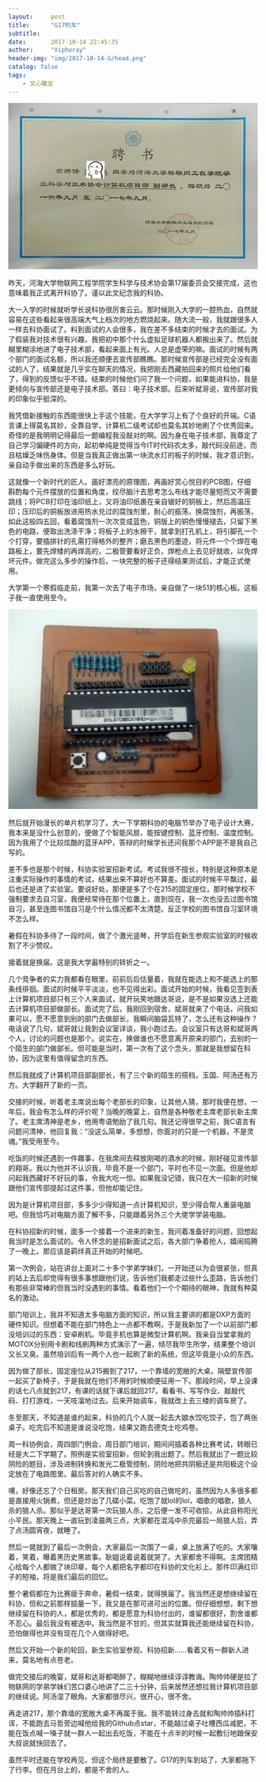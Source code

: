 ```yaml
---
layout:     post
title:      "G17列车"
subtitle:   
date:       2017-10-14 22:45:35
author:     "Xiphoray"
header-img: "img/2017-10-14-G/head.png"
catalog: false
tags:     
    - 文心雕龙
---
```




![img](/img/2017-10-14-G/1.jpg)

昨天，河海大学物联网工程学院学生科学与技术协会第17届委员会交接完成，这也意味着我正式离开科协了。谨以此文纪念我的科协。

大一入学的时候就听学长说科协很厉害云云。那时候刚入大学的一腔热血，自然就容易在这些看起来很高端大气上档次的地方燃烧起来。随大流一般，我就跟很多人一样去科协面试了。料到面试的人会很多，我在差不多结束的时候才去的面试。为了假装我对技术很有兴趣，我把初中那个什么虚拟足球机器人都搬出来了。然后就糊里糊涂地进了电子技术部，看起来面上有光。人总是虚荣的嘛。面试的时候有两个部门的面试名额，所以我还顺便去宣传部瞧瞧。那时候宣传部是已经完全没有面试的人了，结果就是几乎实在聊天的情况，我把刚去西藏拍回来的照片给他们看了，得到的反馈似乎不错。结束的时候他们问了我一个问题，如果能进科协，我是更倾向与宣传部还是电子技术部。答曰：电子技术部。后来听斌哥说，宣传部对我的印象似乎挺深的。

我凭借新接触的东西能很快上手这个技能，在大学学习上有了个良好的开端。C语言课上得莫名其妙，全靠自学，计算机二级考试却也莫名其妙地刷了个优秀回来。奇怪的是我明明记得最后一题编程我没敲对的啊。因为身在电子技术部，我尊定了自己学习偏硬件的方向，起初单纯是觉得当今IT时代码农太多，敲代码没前途，而且枯燥乏味伤身体。但是当我真正做出第一块流水灯的板子的时候，我才意识到，亲自动手做出来的东西是多么好玩。

这就像一个新时代的匠人。画好漂亮的原理图，再画好赏心悦目的PCB图，仔细斟酌每个元件摆放的位置和角度，绞尽脑汁去思考怎么布线才能尽量短而又不需要跳线；将PCB打印在油印纸上，又将油印纸裹在亲自锯好的铜板上，然后高温压印；压印后的铜板放进用热水兑过的腐蚀剂里，耐心的振荡，换腐蚀剂，再振荡，如此这般四五回，看着腐蚀剂一次次变成蓝色，铜版上的铜色慢慢褪去，只留下黑色的电路，便取出洗涤干净；将板子上的水擦干，就拿到打孔机上，将引脚孔一个个打穿，要插排针的孔需打得格外的整齐；磨去黑色的墨迹，将元件一个个焊在电路板上，要先焊矮的再焊高的，二极管要看好正负，焊枪点上去见好就收，以免焊坏元件。做完这么多步的操作后，一块完整的板子还得结果测试后，才能正式使用。

大学第一个寒假临走前，我第一次去了电子市场，亲自做了一块51的核心板。这板子我一直使用至今。

![img](/img/2017-10-14-G/2.jpg)

然后就开始漫长的单片机学习了。大一下学期科协的电脑节举办了电子设计大赛，我本来是没什么创意的，便做了个智能风扇，能按键控制、蓝牙控制、温度控制。因为我用了个比较炫酷的蓝牙APP，答辩的时候学长还问我那个APP是不是我自己写的。

差不多也是那个时候，科协实验室招新考试。考试我很不擅长，特别是这种原本是注重实际操作的事情的考试，结果出来不算好也不算差。面试的时候平平飘过，最后也还是进了实验室。要说好处，那便是多了个在215的固定座位，那时候学校不强制要求去自习室，我便经常待在那个位置上，直到现在，我一次也没去过图书馆自习，甚至连图书馆自习是个什么情况都不太清楚。反正学校的图书馆自习室环境不怎么样。

暑假在科协多待了一段时间，做了个激光竖琴，开学后在新生参观实验室的时候收割了不少赞叹。

接着就是换届。这是我大学最特别的转折之一。

几个竞争者的实力我都看在眼里，前前后后估量着，我就在能选上和不能选上的那条线徘徊。面试的时候平平淡淡，也不见得出彩。面试开始的时候，我看见签到表上计算机项目部只有三个人来面试，就开玩笑地跟达哥说，是不是如果没选上还能去计算机项目部做部长。面试完了后，我刚回到宿舍，斌哥就来了个电话，问我如果可以，愿不愿意到别的部门去做部长，我瞬间脑袋瓦特了，怎么还有这种操作？电话说了几句，斌哥就让我到会议室详谈，我小跑过去。会议室只有达哥和斌哥两个人，讨论的问题也是那个。说实在，换做谁也不愿意离开原来的部门，去别的一个陌生的部门做部长。但可能是当时，第一次有了这个念头，那就是我想留在科协，因为这里有值得留念的东西。

然后我就成了计算机项目部副部长，有了三个新的陌生的搭档，玉国、阿汤还有万方。大学翻开了新的一页。

交接的时候，听着老主席说出每个老部长的印象，让其他人猜，那时我便在想，一年后，我会有怎么样的评价呢？当晚的晚宴上，自然是各种敬老主席老部长新主席了。老主席清神是老乡，他用粤语勉励了我几句。我还记得很早之前，我C语言有问题问清神，他回复我：“没这么简单，多想想，你面对的只是一个机器，不是灵魂。”我受用至今。

吃饭的时候还遇到一件趣事，在我席间去释放刚喝的酒水的时候，刚好碰见宣传部的翔哥。我以为他并不认识我，毕竟不是一个部门，平时也不见一次面。但是他却问起我西藏好不好玩的事，令我大吃一惊。如果我没记错，我只在大一招新的时候跟他们宣传部提起过这件事，但他却能记住。

因为是计算机项目部，多多少少得知道一点计算机知识，至少得会帮人重装电脑吧。但我恰巧对电脑方面了解不多，只能跟着另外三个大佬学学装电脑。

在科协招新的时候，面多一个接着一个进来的新生，我问着准备好的问题，回想起我当时是怎么面试的。令人怀念的是招新面试之后，各大部门争着抢人，嬉闹捣腾了一晚上。那应该是羁绊真正开始的时候吧。

第一次例会，站在讲台上面对二十多个学弟学妹们，一开始还以为会很紧张，但真的站上去后却觉得有很多事想跟他们说，告诉他们我都走过些什么歪路，告诉他们有那些非常棒的但我当时没遇到的事情。看着他们一个个期待的眼神，我就有种莫名的激动。

部门培训上，我并不知道太多电脑方面的知识，所以我主要讲的都是DXP方面的硬件知识。但想着不能在部门特色上一点都不教啊，于是我新加了一个以前部门都没培训过的东西：安卓刷机。毕竟手机也算是微型计算机啊。我亲自当堂拿我的MOTOX分别用卡刷和线刷两种方式演示了一遍，倾尽我毕生所学，结果整个培训又长又臭。虽然培训后有一两个人也一起刷了新的系统，但这毕竟是小众的东西。

因为做了部长，固定座位从215搬到了217，一个靠墙的宽敞的大桌。隔壁宣传部一起买了新椅子，于是我就在他们不用的时候顺便征用一下。那段时间，早上没课的话七八点就到217，有课的话就下课后就回217，看看书、写写作业、敲敲代码、打打游戏，一天吱溜地过去。后来开始调车，我就改上去三楼的调车房了。

冬至那天，不知道是谁约起来，科协的几个人就一起去大娘水饺吃饺子，包了两张桌子。吃完后不知道是谁说没吃饱，结果又跑去德克士吃鸡卷。

周一科协例会，周四部门例会，周日部门培训，期间间插着各种比赛考试，转眼已经是大二下学期了。照例是实验室招新，但轮到我出题了。然后我就出了一题比较阴险的题目，涉及进制转换和发光二极管控制，阴险地把共阴极还是共阳极这个设定放在了电路图里。最后答对的人确实不多。

噢，好像还忘了个日租房。那天我们自己买吃的自己做吃的，虽然因为人多很多都是直接用火锅煮，但还是炒出了几碟小菜。吃饱了就lol的lol，唱歌的唱歌，狼人杀的狼人杀。那似乎是达哥第一次玩狼人杀，之后便一发不可收拾，从此自称阳光小平民。那天晚上一直玩到凌晨两三点，大家都在混沌中杀完最后一局狼人后，弄了点汤圆宵夜，就睡了。

然后一晃就到了最后一次例会，大家最后一次围了一桌，桌上放满了吃的。大家嚷着，笑着，曝着黑历史黑故事。耿姐说着说着就哭了。大家都舍不得啊。主席团精心给每个人都做了块印章，每个人都把名字都印在科协的文化衫上。那件印满红印子的短袖，将是我们最后的回忆。

整个暑假都在为比赛疲于奔命，暑假一结束，就得换届了。我当然还是想继续留在科协，但和之前那样掂量一下，我又是在那可进可出的位置。但仔细想想，剩下想继续留在科协的人，都是优秀的，都是愿意为科协付出的，谁留都很好，割舍谁都不忍心。最后我没有被选中。我当然是不甘的，但其实就算我还能继续留在科协，恐怕做得也并没有现在几个人做得好吧。

然后又开始一个新的轮回，新生实验室参观、科协招新……看着又有一群新人进来，莫名地有点苍老。

做完交接后的晚宴，斌哥和达哥都喝醉了，糊糊地继续谆谆教诲。陶帅帅硬是拉了物联网的学弟学妹们苦口婆心地讲了二三十分钟，后来居然还想拉我计算机项目部的继续说。阿汤湿了眼角。大家都很尽兴，很开心，很不舍。

再走进217，那个靠墙的宽敞大桌不再属于我。我不能转过身去就和陶帅帅插科打诨，不能跑去马哲旁边喊他给我的Github点star，不能越过桌子吐槽西瓜减肥，不能在饭点喊一嗓子就一群人一起出去吃饭，不能在十点半的时候一起敷衍地跟保安大叔说就快回去了。

虽然平时还能在学校再见，但这个局终是要散了。G17的列车到站了，大家都拖下了行李。但在月台上的，都是不舍的人。


